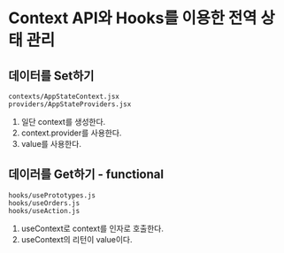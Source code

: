 # Context API와 Hooks를 이용한 전역 상태 관리

## 데이터를 Set하기

    contexts/AppStateContext.jsx
    providers/AppStateProviders.jsx

1. 일단 context를 생성한다.
1. context.provider를 사용한다.
1. value를 사용한다.

## 데이러를 Get하기 - functional

    hooks/usePrototypes.js
    hooks/useOrders.js
    hooks/useAction.js

1. useContext로 context를 인자로 호출한다.
2. useContext의 리턴이 value이다.
